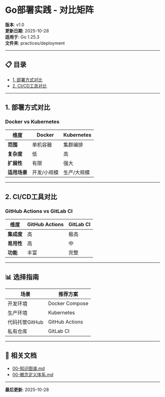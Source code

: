 # Go部署实践 - 对比矩阵

**版本**: v1.0  
**更新日期**: 2025-10-28  
**适用于**: Go 1.25.3  
**文件夹**: practices/deployment

---

## 📋 目录

- [1. 部署方式对比](#1-部署方式对比)
- [2. CI/CD工具对比](#2-cicd工具对比)

---

## 1. 部署方式对比

### Docker vs Kubernetes

| 维度 | Docker | Kubernetes |
|------|--------|-----------|
| **范围** | 单机容器 | 集群编排 |
| **复杂度** | 低 | 高 |
| **扩展性** | 有限 | 强大 |
| **适用场景** | 开发/小规模 | 生产/大规模 |

---

## 2. CI/CD工具对比

### GitHub Actions vs GitLab CI

| 维度 | GitHub Actions | GitLab CI |
|------|---------------|-----------|
| **集成度** | 高 | 极高 |
| **易用性** | 高 | 中 |
| **功能** | 丰富 | 完整 |

---

## 📊 选择指南

| 场景 | 推荐方案 |
|------|---------|
| 开发环境 | Docker Compose |
| 生产环境 | Kubernetes |
| 代码托管GitHub | GitHub Actions |
| 私有仓库 | GitLab CI |

---

## 🔗 相关文档

- [00-知识图谱.md](./00-知识图谱.md)
- [00-概念定义体系.md](./00-概念定义体系.md)

---

**最后更新**: 2025-10-28


